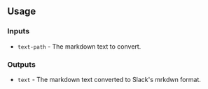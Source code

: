 
## Usage

### Inputs

* `text-path` - The markdown text to convert.

### Outputs

* `text` - The markdown text converted to Slack's mrkdwn format.
